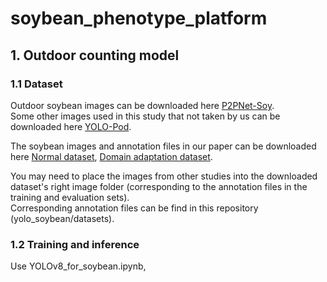 # soybean_phenotype_platform

## 1. Outdoor counting model 

### 1.1 Dataset
Outdoor soybean images can be downloaded here [P2PNet-Soy](https://github.com/UTokyo-FieldPhenomics-Lab/P2PNet-Soy?tab=readme-ov-file).    
Some other images used in this study that not taken by us can be downloaded here [YOLO-Pod](https://drive.google.com/drive/folders/1-Ouj8fFG_owOnJtDDGBQ29_gDyCUdu93).    

The soybean images and annotation files in our paper can be downloaded here [Normal dataset](https://drive.google.com/file/d/1PmQALeJxR7hxE7UHhgGxQfSc0xXBSHec/view?usp=drive_link), [Domain adaptation dataset](https://drive.google.com/file/d/1PmQALeJxR7hxE7UHhgGxQfSc0xXBSHec/view?usp=drive_link).    

You may need to place the images from other studies into the downloaded dataset's right image folder (corresponding to the annotation files in the training and evaluation sets).    
Corresponding annotation files can be find in this repository (yolo_soybean/datasets).      

### 1.2 Training and inference
Use YOLOv8_for_soybean.ipynb, 

